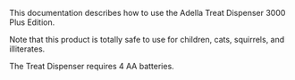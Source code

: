 This documentation describes how to use the Adella Treat Dispenser 3000 Plus Edition.

Note that this product is totally safe to use for children, cats, squirrels, and illiterates.

The Treat Dispenser requires 4 AA batteries.
